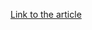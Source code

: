 [Link to the article](https://blog.talosintelligence.com/microsoft-patch-tuesday-for-may-2025-snort-rules-and-prominent-vulnerabilities/)
